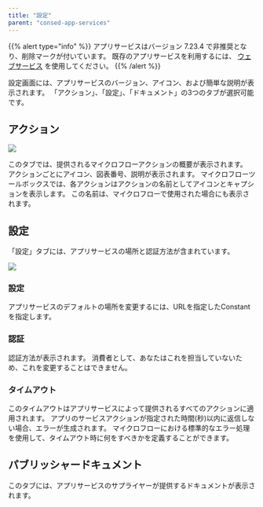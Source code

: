 ```yaml
---
title: "設定"
parent: "consed-app-services"
---
```


{{% alert type="info" %}}
アプリサービスはバージョン 7.23.4 で非推奨となり、削除マークが付いています。 既存のアプリサービスを利用するには、 [ウェブサービス](consumed-web-services) を使用してください。
{{% /alert %}}

設定画面には、アプリサービスのバージョン、アイコン、および簡単な説明が表示されます。 「アクション」、「設定」、「ドキュメント」の3つのタブが選択可能です。

## アクション

![](attachments/16713705/16843901.png)

このタブでは、提供されるマイクロフローアクションの概要が表示されます。 アクションごとにアイコン、図表番号、説明が表示されます。 マイクロフローツールボックスでは、各アクションはアクションの名前としてアイコンとキャプションを表示します。 この名前は、マイクロフローで使用された場合にも表示されます。

## 設定

「設定」タブには、アプリサービスの場所と認証方法が含まれています。

![](attachments/16713705/16843897.png)

### 設定

アプリサービスのデフォルトの場所を変更するには、URLを指定したConstantを指定します。

### 認証

認証方法が表示されます。 消費者として、あなたはこれを担当していないため、これを変更することはできません。

### タイムアウト

このタイムアウトはアプリサービスによって提供されるすべてのアクションに適用されます。 アプリのサービスアクションが指定された時間(秒)以内に返信しない場合、エラーが生成されます。 マイクロフローにおける標準的なエラー処理を使用して、タイムアウト時に何をすべきかを定義することができます。

## パブリッシャードキュメント

このタブには、アプリサービスのサプライヤーが提供するドキュメントが表示されます。
